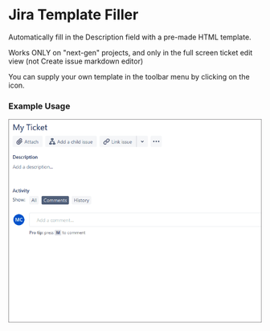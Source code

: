 # Jira Template Filler

Automatically fill in the Description field with a pre-made HTML template.

Works ONLY on "next-gen" projects, and only in the full screen ticket edit view (not Create issue markdown editor)

You can supply your own template in the toolbar menu by clicking on the icon.

### Example Usage
![Example](docs/jira-template-filler.gif)
